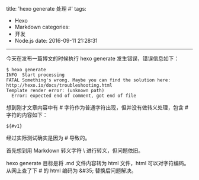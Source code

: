 title: 'hexo generate 处理 #'
tags:
  - Hexo
  - Markdown
categories:
  - 开发
  - Node.js
date: 2016-09-11 21:28:31
---

今天在发布一篇博文的时候执行 hexo generate 发生错误，错误信息如下：

    $ hexo generate
    INFO  Start processing
    FATAL Something's wrong. Maybe you can find the solution here: http://hexo.io/docs/troubleshooting.html
    Template render error: (unknown path)
      Error: expected end of comment, got end of file

<!-- more -->

想到刚才文章内容中有 # 字符作为普通字符出现，但并没有做转义处理，包含 # 字符的内容如下：

    ${#v1}

经过实际测试确实是因为 # 导致的。

首先想到用 Markdown 转义字符 \ 进行转义，但问题依旧。

hexo generate 目标是将 .md 文件内容转为 html 文件，html 可以对字符编码。从网上查了下 # 的 html 编码为 &\#35; 替换后问题解决。
    